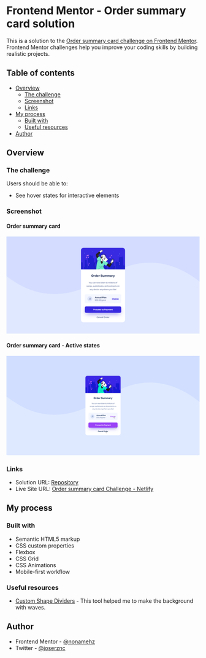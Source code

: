 # Frontend Mentor - Order summary card solution

This is a solution to the [Order summary card challenge on Frontend Mentor](https://www.frontendmentor.io/challenges/order-summary-component-QlPmajDUj). Frontend Mentor challenges help you improve your coding skills by building realistic projects.

## Table of contents

- [Overview](#overview)
  - [The challenge](#the-challenge)
  - [Screenshot](#screenshot)
  - [Links](#links)
- [My process](#my-process)
  - [Built with](#built-with)
  - [Useful resources](#useful-resources)
- [Author](#author)

## Overview

### The challenge

Users should be able to:

- See hover states for interactive elements

### Screenshot

#### Order summary card

![Screenshot Order summary card](./screenshots/Screenshot.png)

#### Order summary card - Active states

![Screenshot Order summary card - active states](./screenshots/Screenshot-ActiveStates.png)

### Links

- Solution URL: [Repository](https://github.com/nonamehz/frontend-mentor-challenges/tree/main/03-Order%20summary%20card)
- Live Site URL: [Order summary card Challenge - Netlify](https://ordersummarycard-challenge.netlify.app/)

## My process

### Built with

- Semantic HTML5 markup
- CSS custom properties
- Flexbox
- CSS Grid
- CSS Animations
- Mobile-first workflow

### Useful resources

- [Custom Shape Dividers](https://www.shapedivider.app/) - This tool helped me to make the background with waves.

## Author

- Frontend Mentor - [@nonamehz](https://www.frontendmentor.io/profile/nonamehz)
- Twitter - [@joserznc](https://www.twitter.com/joserznc)